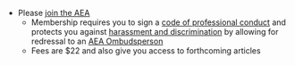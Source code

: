 * Please [join the AEA](https://www.aeaweb.org/membership)
  - Membership requires you to sign a [code of professional conduct](https://www.aeaweb.org/about-aea/code-of-conduct) and protects you against [harassment and discrimination](https://www.aeaweb.org/about-aea/aea-policy-harassment-discrimination) by allowing for redressal to an [AEA Ombudsperson](https://www.aeaweb.org/about-aea/aea-ombudsperson)
  - Fees are $22 and also give you access to forthcoming articles 
